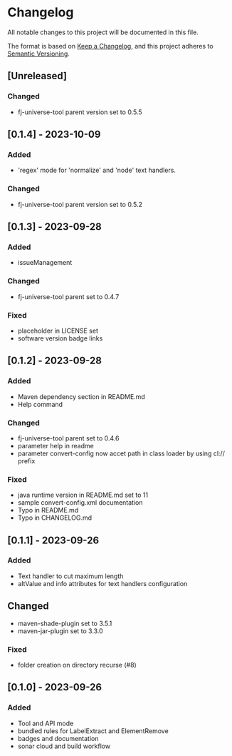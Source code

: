 # Changelog

All notable changes to this project will be documented in this file.

The format is based on [Keep a Changelog](https://keepachangelog.com/en/1.1.0/),
and this project adheres to [Semantic Versioning](https://semver.org/spec/v2.0.0.html).

## [Unreleased]

### Changed

- fj-universe-tool parent version set to 0.5.5

## [0.1.4] - 2023-10-09

### Added

- 'regex' mode for 'normalize' and 'node' text handlers.

### Changed

- fj-universe-tool parent version set to 0.5.2

## [0.1.3] - 2023-09-28

### Added

- issueManagement

### Changed

- fj-universe-tool parent set to 0.4.7

### Fixed

- placeholder in LICENSE set
- software version badge links

## [0.1.2] - 2023-09-28

### Added

- Maven dependency section in README.md
- Help command

### Changed

- fj-universe-tool parent set to 0.4.6
- parameter help in readme
- parameter convert-config now accet path in class loader by using cl:// prefix

### Fixed

- java runtime version in README.md set to 11
- sample convert-config.xml documentation
- Typo in README.md
- Typo in CHANGELOG.md

## [0.1.1] - 2023-09-26

### Added

- Text handler to cut maximum length
- altValue and info attributes for text handlers configuration

## Changed

- maven-shade-plugin set to 3.5.1
- maven-jar-plugin set to 3.3.0

### Fixed

- folder creation on directory recurse (#8)

## [0.1.0] - 2023-09-26

### Added

- Tool and API mode
- bundled rules for LabelExtract and ElementRemove
- badges and documentation
- sonar cloud and build workflow
